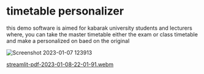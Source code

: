 # timetable personalizer

this demo software is aimed for kabarak university students and lecturers where, you can take the master timetable either the exam or class timetable and make a personalized on baed on the original


![Screenshot 2023-01-07 123913](https://user-images.githubusercontent.com/91450029/211144235-5d725981-f5d1-4f72-b2e0-727fb4ecf9a2.png)
 
[streamlit-pdf-2023-01-08-22-01-91.webm](https://user-images.githubusercontent.com/91450029/213859457-d5cd9731-4208-4d84-8c8f-32840916a379.webm)
